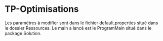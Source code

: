 # TP-Optimisations

Les paramètres à modifier sont dans le fichier default.properties situé dans le dossier Ressources.
Le main a lancé est le ProgramMain situé dans le package Solution.
